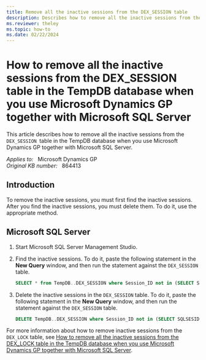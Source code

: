 ```yaml
---
title: Remove all the inactive sessions from the DEX_SESSION table
description: Describes how to remove all the inactive sessions from the DEX_SESSION table in the TempDB database.
ms.reviewer: theley
ms.topic: how-to
ms.date: 02/22/2024
---
```

# How to remove all the inactive sessions from the DEX_SESSION table in the TempDB database when you use Microsoft Dynamics GP together with Microsoft SQL Server

This article describes how to remove all the inactive sessions from the `DEX_SESSION `table in the TempDB database when you use Microsoft Dynamics GP together with Microsoft SQL Server.

_Applies to:_ &nbsp; Microsoft Dynamics GP  
_Original KB number:_ &nbsp; 864413

## Introduction

To remove the inactive sessions, you must first find the inactive sessions. After you find the inactive sessions, you must delete them. To do it, use the appropriate method.

## Microsoft SQL Server

1. Start Microsoft SQL Server Management Studio.
2. Find the inactive sessions. To do it, paste the following statement in the **New Query** window, and then run the statement against the `DEX_SESSION` table.

    ```sql
    SELECT * from TempDB..DEX_SESSION where Session_ID not in (SELECT SQLSESID from DYNAMICS..ACTIVITY)
    ```

3. Delete the inactive sessions in the `DEX_SESSION` table. To do it, paste the following statement in the **New Query** window, and then run the statement against the `DEX_SESSION` table.

    ```sql
    DELETE TempDB..DEX_SESSION where Session_ID not in (SELECT SQLSESID from DYNAMICS..ACTIVITY
    ```

For more information about how to remove inactive sessions from the `DEX_LOCK` table, see [How to remove all the inactive sessions from the DEX_LOCK table in the TempDB database when you use Microsoft Dynamics GP together with Microsoft SQL Server](remove-all-the-inactive-sessions-dex-lock.md).
